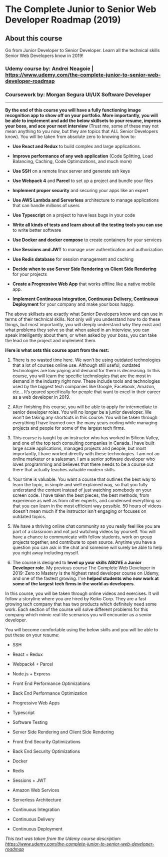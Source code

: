 # The Complete Junior to Senior Web Developer Roadmap (2019)

## About this course

Go from Junior Developer to Senior Developer. Learn all the technical skills Senior Web Developers know in 2019!

### Udemy course by: <b>Andrei Neagoie</b> | https://www.udemy.com/the-complete-junior-to-senior-web-developer-roadmap

### Coursework by: <b>Morgan Segura</b> UI/UX Software Developer

<hr />

<b>By the end of this course you will have a fully functioning image recognition app to show off on your portfolio. More importantly, you will be able to implement and add the below skillsets to your resume, impress your boss, and ace your next interview</b> (Trust me, some of these may not mean anything to you now, but they are topics that ALL Senior Developers know). You will be taken from absolute zero to knowing how to:

- <b>Use React and Redux</b> to build complex and large applications.

- <b>Improve performance of any web application</b> (Code Splitting, Load Balancing, Caching, Code Optimizations, and much more)

- <b>Use SSH</b> on a remote linux server and generate ssh keys

- <b>Use Webpack 4</b> and <b>Parcel</b> to set up a project and bundle your files

- <b>Implement proper security</b> and securing your apps like an expert

- <b>Use AWS Lambda and Serverless</b> architecture to manage applications that can handle millions of users

- <b>Use Typescript</b> on a project to have less bugs in your code

- <b>Write all kinds of tests and learn about all the testing tools you can use</b> to write better software

- <b>Use Docker and docker compose</b> to create containers for your services

- <b>Use Sessions and JWT</b> to manage user authentication and authorization

- <b>Use Redis database</b> for session management and caching

- <b>Decide when to use Server Side Rendering vs Client Side Rendering</b> for your projects

- <b>Create a Progressive Web App</b> that works offline like a native mobile app.

- <b>Implement Continuous Integration, Continuous Delivery, Continuous Deployment</b> for your company and make your boss happy.

The above skillsets are exactly what Senior Developers know and can use in terms of their technical skills. Not only will you understand how to do these things, but most importantly, you will deeply understand why they exist and what problems they solve so that when asked in an interview, you can speak intelligently about them, or when asked by your boss, you can take the lead on the project and implement them.

<b>Here is what sets this course apart from the rest:</b>

1. There is no wasted time here. We won’t be using outdated technologies that a lot of courses online use. Although still useful, outdated technologies are low paying and demand for them is decreasing. In this course, you will learn the specific technologies that are the most in demand in the industry right now. These include tools and technologies used by the biggest tech companies like Google, Facebook, Amazon, etc… It’s geared specifically for people that want to excel in their career as a web developer in 2019.

2. After finishing this course, you will be able to apply for intermediate to senior developer roles. You will no longer be a junior developer. We won't be taking any shortcuts in this course. You will be taken through everything I have learned over the many years coding while managing projects and people for some of the largest tech firms.

3. This course is taught by an instructor who has worked in Silicon Valley, and one of the top tech consulting companies in Canada. I have built large scale applications, managed projects and people, but most importantly, I have worked directly with these technologies. I am not an online marketer or a salesman. I am a senior software developer who loves programming and believes that there needs to be a course out there that actually teaches valuable modern skills.

4. Your time is valuable. You want a course that outlines the best way to learn the topic, in simple and well explained way, so that you fully understand the content instead of just watching somebody on your screen code. I have taken the best pieces, the best methods, from experience as well as from other experts, and condensed everything so that you can learn in the most efficient way possible. 50 hours of videos doesn't mean much if the instructor isn't engaging or focuses on outdated topics.

5. We have a thriving online chat community so you really feel like you are part of a classroom and not just watching videos by yourself. You will have a chance to communicate with fellow students, work on group projects together, and contribute to open source. Anytime you have a question you can ask in the chat and someone will surely be able to help you right away including myself.

6. The course is designed to <b>level up your skills ABOVE a Junior Developer role</b>. My previous course The Complete Web Developer in 2019: Zero to Mastery is the highest rated developer course on Udemy, and one of the fastest growing. I've <b>helped students who now work at some of the largest tech firms in the world as developers</b>.

In this course, you will be taken through online videos and exercises. It will follow a storyline where you are hired by Keiko Corp. They are a fast growing tech company that has two products which definitely need some work. Each section of the course will solve different problems for this company which mimic real life scenarios you will encounter as a senior developer.

You will become comfortable using the below skills and you will be able to put these on your resume:

- SSH

- React + Redux

- Webpack4 + Parcel

- Node.js + Express

- Front End Performance Optimizations

- Back End Performance Optimization

- Progressive Web Apps

- Typescript

- Software Testing

- Server Side Rendering and Client Side Rendering

- Front End Security Optimizations

- Back End Security Optimizations

- Docker

- Redis

- Sessions + JWT

- Amazon Web Services

- Serverless Architecture

- Continuous Integration

- Continuous Delivery

- Continuous Deployment

<i>This text was taken from the Udemy course description: https://www.udemy.com/the-complete-junior-to-senior-web-developer-roadmap</i>
